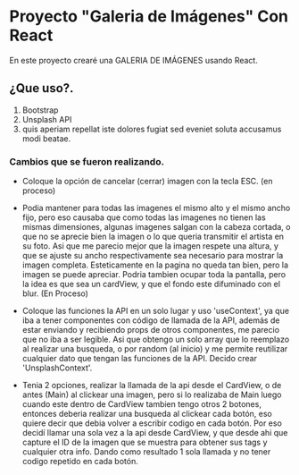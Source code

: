 # Proyecto "Galeria de Imágenes" Con React

En este proyecto crearé una GALERIA DE IMÁGENES usando React.

## ¿Que uso?.

1. Bootstrap
2. Unsplash API 
3. quis aperiam repellat iste dolores fugiat sed eveniet soluta accusamus modi beatae.

### Cambios que se fueron realizando.

- Coloque la opción de cancelar (cerrar) imagen con la tecla ESC. (en proceso)

- Podia mantener para todas las imagenes el mismo alto y el mismo ancho fijo, pero eso causaba que como todas las imagenes no tienen las mismas dimensiones, algunas imagenes salgan con la cabeza cortada, o que no se aprecie bien la imagen o lo que queria transmitir el artista en su foto. Asi que me parecio mejor que la imagen respete una altura, y que se ajuste su ancho respectivamente sea necesario para mostrar la imagen completa. Esteticamente en la pagina no queda tan bien, pero la imagen se puede apreciar. Podria tambien ocupar toda la pantalla, pero la idea es que sea un cardView, y que el fondo este difuminado con el blur. (En Proceso)

- Coloque las funciones la API en un solo lugar y uso 'useContext', ya que iba a tener  componentes con código de llamada de la API, además de estar enviando y recibiendo props  de otros componentes,  me parecio que no iba a ser legible. Asi que obtengo un solo array que lo reemplazo al realizar una busqueda, o por random (al inicio) y me permite reutilizar cualquier dato que tengan las funciones de la API. Decido  crear 'UnsplashContext'.

- Tenia 2 opciones, realizar la llamada de la api desde el CardView, o de antes  (Main) al clickear una imagen, pero si lo realizaba de Main luego cuando este dentro de CardView tambien tengo otros 2 botones, entonces deberia realizar una busqueda al clickear cada botón, eso quiere decir que debia volver a escribir codigo en cada botón. Por eso decidí llamar una sola vez a la api desde CardView, y que desde ahi que capture el ID de la imagen que se muestra para obtener sus tags y cualquier otra info. Dando como resultado 1 sola llamada y no tener codigo repetido en cada botón.